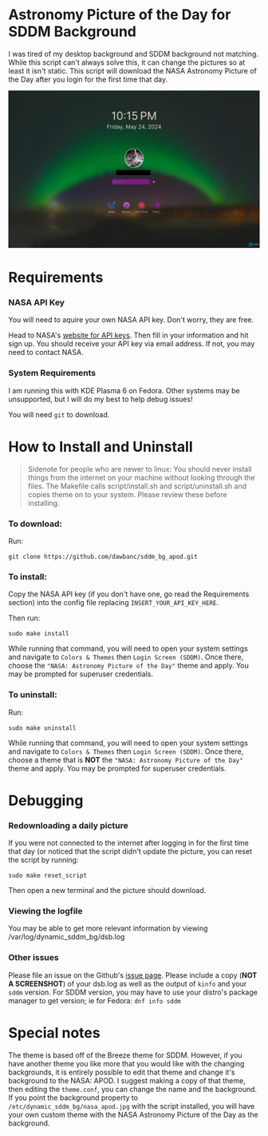 # Astronomy Picture of the Day for SDDM Background

I was tired of my desktop background and SDDM background not matching. While this script can't always solve this, it can change the pictures so at least it isn't static. This script will download the NASA Astronomy Picture of the Day after you login for the first time that day. 

![Screenshot of what the SDDM theme looks like.](/theme/preview.png)

# Requirements

### NASA API Key
You will need to aquire your own NASA API key. Don't worry, they are free. 

Head to NASA's [website for API keys](https://api.nasa.gov/). Then fill in your information and hit sign up. You should receive your API key via email address. If not, you may need to contact NASA.

### System Requirements
I am running this with KDE Plasma 6 on Fedora. Other systems may be unsupported, but I will do my best to help debug issues!

You will need `git` to download.

# How to Install and Uninstall

> Sidenote for people who are newer to linux:
> You should never install things from the internet on your machine without looking through the files. The Makefile calls script/install.sh and script/uninstall.sh and copies theme on to your system. Please review these before installing.

### To download:
Run:
```
git clone https://github.com/dawbanc/sddm_bg_apod.git
```

### To install:
Copy the NASA API key (if you don't have one, go read the Requirements section) into the config file replacing `INSERT_YOUR_API_KEY_HERE`.

Then run:
```
sudo make install
```
While running that command, you will need to open your system settings and navigate to `Colors & Themes` then `Login Screen (SDDM)`. Once there, choose the `"NASA: Astronomy Picture of the Day"` theme and apply. You may be prompted for superuser credentials.

### To uninstall:
Run: 
```
sudo make uninstall
```
While running that command, you will need to open your system settings and navigate to `Colors & Themes` then `Login Screen (SDDM)`. Once there, choose a theme that is __NOT__ the `"NASA: Astronomy Picture of the Day"` theme and apply. You may be prompted for superuser credentials.

# Debugging

### Redownloading a daily picture
If you were not connected to the internet after logging in for the first time that day (or noticed that the script didn't update the picture, you can reset the script by running:
```
sudo make reset_script
```
Then open a new terminal and the picture should download.

### Viewing the logfile
You may be able to get more relevant information by viewing /var/log/dynamic_sddm_bg/dsb.log

### Other issues
Please file an issue on the Github's [issue page](https://github.com/dawbanc/sddm_bg_apod/issues).
Please include a copy (__NOT A SCREENSHOT__) of your dsb.log as well as the output of `kinfo` and your `sddm` version.
For SDDM version, you may have to use your distro's package manager to get version; ie for Fedora: `dnf info sddm`


# Special notes
The theme is based off of the Breeze theme for SDDM. However, if you have another theme you like more that you would like with the changing backgrounds, it is entirely possible to edit that theme and change it's background to the NASA: APOD. I suggest making a copy of that theme, then editing the `theme.conf`, you can change the name and the background. If you point the background property to `/etc/dynamic_sddm_bg/nasa_apod.jpg` with the script installed, you will have your own custom theme with the NASA Astronomy Picture of the Day as the background.
